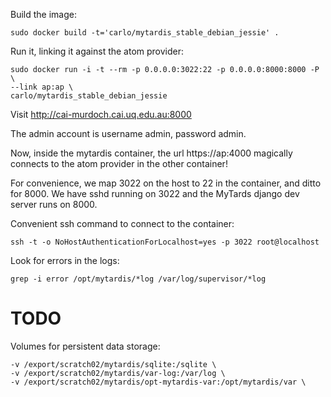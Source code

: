 Build the image:

    sudo docker build -t='carlo/mytardis_stable_debian_jessie' .

Run it, linking it against the atom provider:

    sudo docker run -i -t --rm -p 0.0.0.0:3022:22 -p 0.0.0.0:8000:8000 -P \
    --link ap:ap \
    carlo/mytardis_stable_debian_jessie

Visit http://cai-murdoch.cai.uq.edu.au:8000

The admin account is username admin, password admin.

Now, inside the mytardis container, the url https://ap:4000 magically
connects to the atom provider in the other container!

For convenience, we map 3022 on the host to 22 in the container, and
ditto for 8000. We have sshd running on 3022 and the MyTards django
dev server runs on 8000.

Convenient ssh command to connect to the container:

    ssh -t -o NoHostAuthenticationForLocalhost=yes -p 3022 root@localhost

Look for errors in the logs:

    grep -i error /opt/mytardis/*log /var/log/supervisor/*log

# TODO

Volumes for persistent data storage:

    -v /export/scratch02/mytardis/sqlite:/sqlite \
    -v /export/scratch02/mytardis/var-log:/var/log \
    -v /export/scratch02/mytardis/opt-mytardis-var:/opt/mytardis/var \
